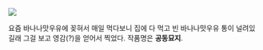 ![](https://41.media.tumblr.com/tumblr_kznv60nUO61qz6t91o1_400.jpg)

요즘 바나나맛우유에 꽂혀서 매일 먹다보니 집에 다 먹고 빈 바나나맛우유 통이 널려있길래 그걸 보고 영감(?)을 얻어서 찍었다. 작품명은 **공동묘지**.
